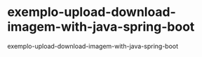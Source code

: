 # exemplo-upload-download-imagem-with-java-spring-boot
exemplo-upload-download-imagem-with-java-spring-boot
